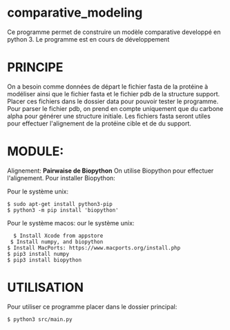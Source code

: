 # comparative_modeling
 Ce programme permet de construire un modèle comparative developpé en python 3.
Le programme est en cours de développement

# PRINCIPE
On a besoin comme données de départ le fichier fasta de la protéine à modéliser ainsi
que le fichier fasta et le fichier pdb de la structure support.
Placer ces fichiers dans le dossier data pour pouvoir tester le programme.
Pour parser le fichier pdb, on prend en compte uniquement que du carbone alpha 
pour générer une structure initiale.
Les fichiers fasta seront utiles pour effectuer l'alignement de la protéine cible et de du support.


# MODULE:
Alignement: __Pairwaise de Biopython__
On utilise Biopython pour effectuer l'alignement. Pour installer Biopython:

Pour le système unix:
```{r, engine='bash', count_lines}
$ sudo apt-get install python3-pip
$ python3 -m pip install 'biopython'
```

Pour le système macos:
our le système unix:
```{r, engine='bash', count_lines}
  $ Install Xcode from appstore 
 $ Install numpy, and biopython
$ Install MacPorts: https://www.macports.org/install.php
$ pip3 install numpy
$ pip3 install biopython
```

# UTILISATION
Pour utiliser ce programme placer dans le dossier principal:
```{r, engine='bash', count_lines}
$ python3 src/main.py
```

